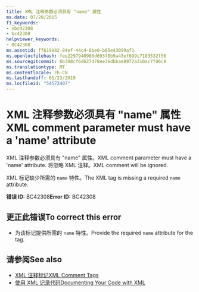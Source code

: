 ```yaml
---
title: XML 注释参数必须具有 "name" 属性
ms.date: 07/20/2015
f1_keywords:
- vbc42308
- bc42308
helpviewer_keywords:
- BC42308
ms.assetid: ff619982-84ef-44c4-8be0-b65e43099af1
ms.openlocfilehash: fee2297940986d693f8b9a43ef699c7183532f56
ms.sourcegitcommit: 6b308cf6d627d78ee36dbbae8972a310ac7fd6c8
ms.translationtype: MT
ms.contentlocale: zh-CN
ms.lasthandoff: 01/23/2019
ms.locfileid: "54572407"
---
```

# <a name="xml-comment-parameter-must-have-a-name-attribute"></a><span data-ttu-id="6f5df-102">XML 注释参数必须具有 "name" 属性</span><span class="sxs-lookup"><span data-stu-id="6f5df-102">XML comment parameter must have a 'name' attribute</span></span>
<span data-ttu-id="6f5df-103">XML 注释参数必须具有 "name" 属性。</span><span class="sxs-lookup"><span data-stu-id="6f5df-103">XML comment parameter must have a 'name' attribute.</span></span> <span data-ttu-id="6f5df-104">将忽略 XML 注释。</span><span class="sxs-lookup"><span data-stu-id="6f5df-104">XML comment will be ignored.</span></span>  
  
 <span data-ttu-id="6f5df-105">XML 标记缺少所需的 `name` 特性。</span><span class="sxs-lookup"><span data-stu-id="6f5df-105">The XML tag is missing a required `name` attribute.</span></span>  
  
 <span data-ttu-id="6f5df-106">**错误 ID:** BC42308</span><span class="sxs-lookup"><span data-stu-id="6f5df-106">**Error ID:** BC42308</span></span>  
  
## <a name="to-correct-this-error"></a><span data-ttu-id="6f5df-107">更正此错误</span><span class="sxs-lookup"><span data-stu-id="6f5df-107">To correct this error</span></span>  
  
-   <span data-ttu-id="6f5df-108">为该标记提供所需的 `name` 特性。</span><span class="sxs-lookup"><span data-stu-id="6f5df-108">Provide the required `name` attribute for the tag.</span></span>  
  
## <a name="see-also"></a><span data-ttu-id="6f5df-109">请参阅</span><span class="sxs-lookup"><span data-stu-id="6f5df-109">See also</span></span>
- [<span data-ttu-id="6f5df-110">XML 注释标记</span><span class="sxs-lookup"><span data-stu-id="6f5df-110">XML Comment Tags</span></span>](../../visual-basic/language-reference/xmldoc/index.md)
- [<span data-ttu-id="6f5df-111">使用 XML 记录代码</span><span class="sxs-lookup"><span data-stu-id="6f5df-111">Documenting Your Code with XML</span></span>](../../visual-basic/programming-guide/program-structure/documenting-your-code-with-xml.md)
